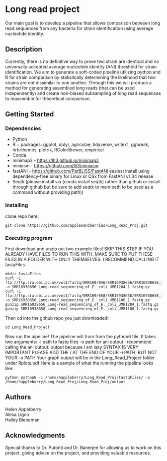 # Long read project

Our main goal is to develop a pipeline that allows comparison between long read sequences from any bacteria for strain identification using average nucleotide identity.

## Description

Currently, there is no definitive way to prove two strain are identical and no universally accepted average nucleotide identity (ANI) threshold for strain identification. We aim to generate a soft-coded pipeline utilizing python and R for strain comparison by statisitcally determining the likelihood that two strains are not dissimilar to one another. Through this we will produce a method for generating assembled long reads (that can be used independently) and create non-biased subsampling of long read sequences to reassemble for theoretical comparison.

## Getting Started

### Dependencies
* Python
* R + packages: ggplot, dplyr, agricolae, tidyverse, writex1, ggbreak, hrbrthemes, plotrix, RColorBrewer, empirical
* Conda
* minimap2 - https://lh3.github.io/minimap2
* miniasm - https://github.com/lh3/miniasm
* fastANI - https://github.com/ParBLiSS/FastANI easiest install using dependency-free binary for Linux or OSx from FastANI v1.34 release
* Seqtk (please install via (conda install seqtk) rather than github or install through github but be sure to add seqtk to main path to be used as a command without providing path))

### Installing

clone repo here:
```
git clone https://github.com/applesandberries/Long_Read_Proj.git
```
### Executing program

First download and unzip out two example files! SKIP THIS STEP IF YOU ALREADY HAVE FILES TO RUN THIS WITH.
MAKE SURE TO PUT THESE FILES IN A FOLDER WITH ONLY THEMSELVES. I RECOMMEND CALLING IT fastaFiles
```
mkdir fastaFiles
curl -L ftp://ftp.sra.ebi.ac.uk/vol1/fastq/SRR169/056/SRR16938656/SRR16938656_1.fastq.gz -o SRR16938656_Long-read_sequencing_of_E._coli_UMB1284_1.fastq.gz
curl -L ftp://ftp.sra.ebi.ac.uk/vol1/fastq/SRR169/058/SRR16938658/SRR16938658_1.fastq.gz -o SRR16938658_Long-read_sequencing_of_E._coli_UMB1180_1.fastq.gz
gunzip SRR16938656_Long-read_sequencing_of_E._coli_UMB1284_1.fastq.gz
gunzip SRR16938658_Long-read_sequencing_of_E._coli_UMB1180_1.fastq.gz
```
Then cd into the github repo you just downloaded!
```
cd Long_Read_Project
```
Now run the pipeline!
The pipeline will from from the python6 file.
It takes two arguments:
-i path to fastq files
-o path for ani output
I recommend calling the ani output: output because I am lazy
SYNTAX IS VERY IMPORTANT PLEASE ADD THE / AT THE END OF YOUR -i PATH, BUT NOT YOUR -o PATH
Your graph output will be in the Long_Read_Project folder under Rplots.pdf
Here is a sample of what the running the pipeline looks like:
```
python python6 -i /home/happleberry/Long_Read_Proj/fastqFiles/ -o /home/happleberry/Long_Read_Proj/Long_Read_Proj/output
```
## Authors

Helen Appleberry<br>
Alexa Ligon<br>
Hailey Bieneman<br>

## Acknowledgments

Special thanks to Dr. Putonti and Dr. Banerjee for allowing us to work on this project, giving advice on the project, and providing valuable resources. 
